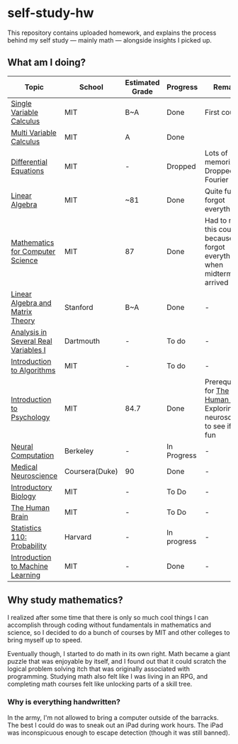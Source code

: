 # self-study-hw
This repository contains uploaded homework, and explains the process behind my self study — mainly math — alongside insights I picked up.

## What am I doing?
|Topic|School|Estimated Grade|Progress|Remarks|
|-----|--|--------|-------|----|
|[Single Variable Calculus](https://ocw.mit.edu/courses/mathematics/18-01sc-single-variable-calculus-fall-2010/index.htm)|MIT|B~A|Done|First course|
|[Multi Variable Calculus](https://ocw.mit.edu/courses/mathematics/18-02-multivariable-calculus-fall-2007/)|MIT|A|Done||
|[Differential Equations](https://ocw.mit.edu/courses/mathematics/18-03-differential-equations-spring-2010/)|MIT|-|Dropped|Lots of memorization. Dropped at Fourier Series|
|[Linear Algebra](https://ocw.mit.edu/courses/18-06sc-linear-algebra-fall-2011/)|MIT|~81|Done|Quite fun but forgot everything|
|[Mathematics for Computer Science](https://ocw.mit.edu/courses/electrical-engineering-and-computer-science/6-042j-mathematics-for-computer-science-fall-2010/)|MIT|87|Done|Had to restart this course because I forgot everything when midterms arrived|
|[Linear Algebra and Matrix Theory](http://math.stanford.edu/~church/teaching/113-F15/)|Stanford|B~A|Done|-|
|[Analysis in Several Real Variables I](https://math.dartmouth.edu/~jvoight/Fa2010-241/)|Dartmouth|-|To do|-|
|[Introduction to Algorithms](https://ocw.mit.edu/courses/6-006-introduction-to-algorithms-spring-2020/)|MIT|-|To do|-|
|[Introduction to Psychology](https://ocw.mit.edu/courses/9-00sc-introduction-to-psychology-fall-2011/)|MIT|84.7|Done|Prerequisite for [The Human Brain.](https://ocw.mit.edu/courses/9-13-the-human-brain-spring-2019/) Exploring neuroscience to see if it's fun|
|[Neural Computation](https://redwood.berkeley.edu/courses/vs265-fall-2018/)|Berkeley|-|In Progress|-|
|[Medical Neuroscience](https://www.coursera.org/learn/medical-neuroscience)|Coursera(Duke)|90|Done|-|
|[Introductory Biology](https://ocw.mit.edu/courses/7-016-introductory-biology-fall-2018/)|MIT|-|To Do|-|
|[The Human Brain](https://ocw.mit.edu/courses/9-13-the-human-brain-spring-2019/)|MIT|-|To Do|-|
|[Statistics 110: Probability](https://projects.iq.harvard.edu/stat110/)|Harvard|-|In progress|-|
|[Introduction to Machine Learning](https://openlearninglibrary.mit.edu/courses/course-v1:MITx+6.036+1T2019/about)|MIT|-|Done|-|
## Why study mathematics?
I realized after some time that there is only so much cool things I can accomplish through coding without fundamentals in mathematics and science, so I decided to do a bunch of courses by MIT and other colleges to bring myself up to speed. 

Eventually though, I started to do math in its own right. Math became a giant puzzle that was enjoyable by itself, and I found out that it could scratch the logical problem solving itch that was originally associated with programming. Studying math also felt like I was living in an RPG, and completing math courses felt like unlocking parts of a skill tree.
### Why is everything handwritten?
In the army, I'm not allowed to bring a computer outside of the barracks. The best I could do was to sneak out an iPad during work hours. The iPad was inconspicuous enough to escape detection (though it was still banned). 
